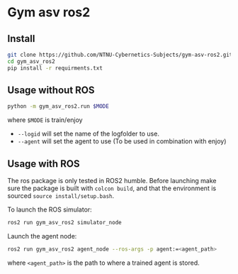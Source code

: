 
# Gym asv ros2

## Install

```bash
git clone https://github.com/NTNU-Cybernetics-Subjects/gym-asv-ros2.git
cd gym_asv_ros2
pip install -r requirments.txt
```

## Usage without ROS

```bash
python -m gym_asv_ros2.run $MODE
```
where `$MODE` is train/enjoy

- `--logid` will set the name of the logfolder to use.
- `--agent` will set the agent to use (To be used in combination with enjoy)


## Usage with ROS

The ros package is only tested in ROS2 humble. Before launching make sure the
package is built with `colcon build`, and that the environment is sourced
`source install/setup.bash`.

To launch the ROS simulator:

```bash
ros2 run gym_asv_ros2 simulator_node
```

Launch the agent node:

```bash
ros2 run gym_asv_ros2 agent_node --ros-args -p agent:=<agent_path>
```
where `<agent_path>` is the path to where a trained agent is stored.


